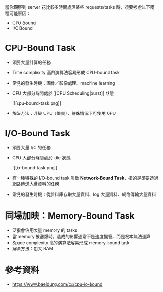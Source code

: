 當你觀察到 server 花比較多時間處理某些 requests/tasks 時，須要考慮以下兩種可能原因：

- CPU Bound
- I/O Bound

# CPU-Bound Task

- 須要大量計算的任務
- Time complexity 高的演算法容易形成 CPU-bound task
- 常見的發生時機：圖像／影像處理、machine learning
- CPU 大部分時間處於 [[CPU Scheduling|burst]] 狀態

    ![[cpu-bound-task.png]]

- 解決方法：升級 CPU（很貴），特殊情況下可使用 GPU

# I/O-Bound Task

- 須要大量 I/O 的任務
- CPU 大部分時間處於 idle 狀態

    ![[io-bound-task.png]]

- 有一種特殊的 I/O-bound task 叫做 **Network-Bound Task**，指的是須要透過網路傳送大量資料的任務
- 常見的發生時機：從資料庫存取大量資料、log 大量資料、網路傳輸大量資料

# 同場加映：Memory-Bound Task

- 泛指會佔用大量 memory 的 tasks
- 當 memory 被塞爆時，造成的影響通常不是速度變慢，而是根本無法運算
- Space complexity 高的演算法容易形成 memory-bound task
- 解決方法：加大 RAM

# 參考資料

- <https://www.baeldung.com/cs/cpu-io-bound>
